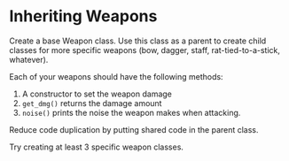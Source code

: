 # Inheriting Weapons
Create a base Weapon class. Use this class as a parent to create child classes for more specific weapons (bow, dagger, staff, rat-tied-to-a-stick, whatever). 

Each of your weapons should have the following methods:
1. A constructor to set the weapon damage
2. ```get_dmg()``` returns the damage amount
3. ```noise()``` prints the noise the weapon makes when attacking.

Reduce code duplication by putting shared code in the parent class.

Try creating at least 3 specific weapon classes.
